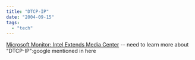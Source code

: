 ```yaml
---
title: "DTCP-IP"
date: "2004-09-15"
tags: 
  - "tech"
---
```


[Microsoft Monitor: Intel Extends Media Center](http://www.microsoftmonitor.com/archives/003710.html "Microsoft Monitor: Intel Extends Media Center") -- need to learn more about "DTCP-IP":google mentioned in here

